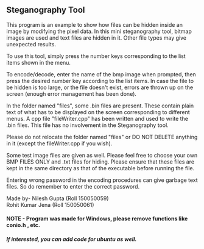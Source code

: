## Steganography Tool 

This program is an example to show how files can be hidden inside an image by modifying the pixel data. In this mini steganography tool, bitmap images are used and text files are hidden in it. Other file types may give unexpected results.

To use this tool, simply press the number keys corresponding to the list items shown in the menu.

To encode/decode, enter the name of the bmp image when prompted, then press the desired number key according to the list items. In case the file to be hidden is too large, or the file doesn't exist, errors are thrown up on the screen (enough error management has been done).

In the folder named "files", some .bin files are present. These contain plain text of what has to be displayed on the screen corresponding to different menus. A cpp file "fileWriter.cpp" has been written and used to write the .bin files. This file has no involvement in the Steganography tool.

Please do not relocate the folder named "files" or DO NOT DELETE anything in it (except the fileWriter.cpp if you wish).

Some test image files are given as well. Please feel free to choose your own BMP FILES ONLY and .txt files for hiding. Please ensure that these files are kept in the same directory as that of the executable before running the file.

Entering wrong password in the encoding procedures can give garbage text files. So do remember to enter the correct password.

Made by-
Nilesh Gupta (Roll 150050059) <br>
Rohit Kumar Jena (Roll 150050061) <br>

#### NOTE - Program was made for Windows, please remove functions like conio.h , etc.
##### If interested, you can add code for ubuntu as well.
